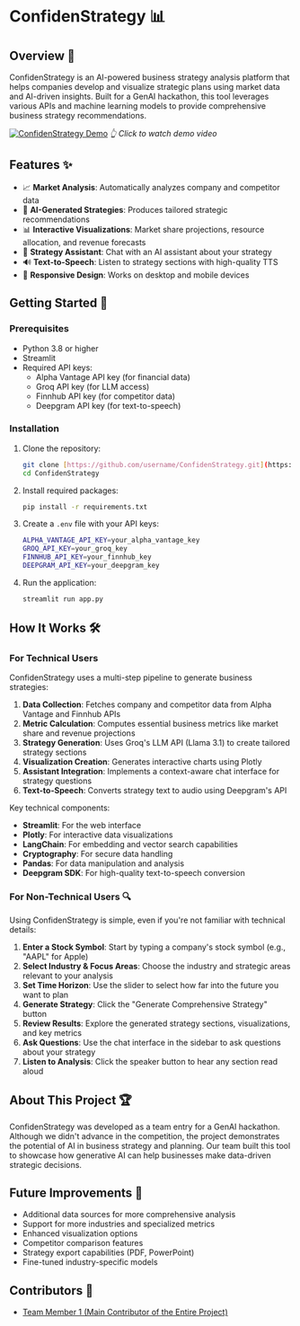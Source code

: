 # ConfidenStrategy 📊

## Overview 🌟

ConfidenStrategy is an AI-powered business strategy analysis platform that helps companies develop and visualize strategic plans using market data and AI-driven insights. Built for a GenAI hackathon, this tool leverages various APIs and machine learning models to provide comprehensive business strategy recommendations.

[![ConfidenStrategy Demo](https://img.youtube.com/vi/VIDEO_ID/0.jpg)](https://youtu.be/_nFEyKvajJ8?si=cbpK8udqOAapZ3bw)
*👆 Click to watch demo video*

## Features ✨

- 📈 **Market Analysis**: Automatically analyzes company and competitor data
- 🧠 **AI-Generated Strategies**: Produces tailored strategic recommendations
- 📊 **Interactive Visualizations**: Market share projections, resource allocation, and revenue forecasts
- 💬 **Strategy Assistant**: Chat with an AI assistant about your strategy
- 🔊 **Text-to-Speech**: Listen to strategy sections with high-quality TTS
- 📱 **Responsive Design**: Works on desktop and mobile devices

## Getting Started 🚀

### Prerequisites

- Python 3.8 or higher
- Streamlit
- Required API keys:
  - Alpha Vantage API key (for financial data)
  - Groq API key (for LLM access)
  - Finnhub API key (for competitor data)
  - Deepgram API key (for text-to-speech)

### Installation

1. Clone the repository:
   ```bash
   git clone [https://github.com/username/ConfidenStrategy.git](https://github.com/Sanjith-3/ConfidenStrategy.git)
   cd ConfidenStrategy
   ```

2. Install required packages:
   ```bash
   pip install -r requirements.txt
   ```

3. Create a `.env` file with your API keys:
   ```bash
   ALPHA_VANTAGE_API_KEY=your_alpha_vantage_key
   GROQ_API_KEY=your_groq_key
   FINNHUB_API_KEY=your_finnhub_key
   DEEPGRAM_API_KEY=your_deepgram_key
   ```

4. Run the application:
   ```bash
   streamlit run app.py
   ```

## How It Works 🛠️

### For Technical Users

ConfidenStrategy uses a multi-step pipeline to generate business strategies:

1. **Data Collection**: Fetches company and competitor data from Alpha Vantage and Finnhub APIs
2. **Metric Calculation**: Computes essential business metrics like market share and revenue projections
3. **Strategy Generation**: Uses Groq's LLM API (Llama 3.1) to create tailored strategy sections
4. **Visualization Creation**: Generates interactive charts using Plotly
5. **Assistant Integration**: Implements a context-aware chat interface for strategy questions
6. **Text-to-Speech**: Converts strategy text to audio using Deepgram's API

Key technical components:
- **Streamlit**: For the web interface
- **Plotly**: For interactive data visualizations
- **LangChain**: For embedding and vector search capabilities
- **Cryptography**: For secure data handling
- **Pandas**: For data manipulation and analysis
- **Deepgram SDK**: For high-quality text-to-speech conversion

### For Non-Technical Users 🔍

Using ConfidenStrategy is simple, even if you're not familiar with technical details:

1. **Enter a Stock Symbol**: Start by typing a company's stock symbol (e.g., "AAPL" for Apple)
2. **Select Industry & Focus Areas**: Choose the industry and strategic areas relevant to your analysis
3. **Set Time Horizon**: Use the slider to select how far into the future you want to plan
4. **Generate Strategy**: Click the "Generate Comprehensive Strategy" button
5. **Review Results**: Explore the generated strategy sections, visualizations, and key metrics
6. **Ask Questions**: Use the chat interface in the sidebar to ask questions about your strategy
7. **Listen to Analysis**: Click the speaker button to hear any section read aloud


## About This Project 🏆

ConfidenStrategy was developed as a team entry for a GenAI hackathon. Although we didn't advance in the competition, the project demonstrates the potential of AI in business strategy and planning. Our team built this tool to showcase how generative AI can help businesses make data-driven strategic decisions.

## Future Improvements 🔮

- Additional data sources for more comprehensive analysis
- Support for more industries and specialized metrics
- Enhanced visualization options
- Competitor comparison features
- Strategy export capabilities (PDF, PowerPoint)
- Fine-tuned industry-specific models

## Contributors 👥

- [Team Member 1 (Main Contributor of the Entire Project)](https://github.com/AtharshKrishnamoorthy)


